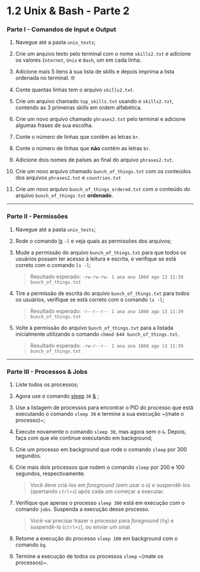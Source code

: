 # 1.2 Unix & Bash - Parte 2

### Parte I - Comandos de Input e Output

1.  Navegue até a pasta `unix_tests`;

2.  Crie um arquivo texto pelo terminal com o nome `skills2.txt` e adicione os valores `Internet`, `Unix` e `Bash`, um em cada linha.

3.  Adicione mais 5 itens à sua lista de skills e depois imprima a lista ordenada no terminal. 🤓

4.  Conte quantas linhas tem o arquivo `skills2.txt`.

5.  Crie um arquivo chamado `top_skills.txt` usando o `skills2.txt`, contendo as 3 primeiras skills em ordem alfabética.

6.  Crie um novo arquivo chamado `phrases2.txt` pelo terminal e adicione algumas frases de sua escolha.

7.  Conte o número de linhas que contêm as letras `br`.

8.  Conte o número de linhas que **não** contêm as letras `br`.

9.  Adicione dois nomes de países ao final do arquivo `phrases2.txt`.

10. Crie um novo arquivo chamado `bunch_of_things.txt` com os conteúdos dos arquivos `phrases2.txt` e `countries.txt`

11. Crie um novo arquivo `bunch_of_things_ordered.txt` com o conteúdo do arquivo `bunch_of_things.txt` **ordenado**.

---

### Parte II - Permissões

1.  Navegue até a pasta `unix_tests`;

2.  Rode o comando [ls](https://linux.die.net/man/1/ls) `-l` e veja quais as permissões dos arquivos;

3.  Mude a permissão do arquivo `bunch_of_things.txt` para que todos os usuários possam ter acesso à leitura e escrita, e verifique se está correto com o comando `ls -l`;

    > Resultado esperado: `-rw-rw-rw- 1 ana ana 1860 ago 13 11:39 bunch_of_things.txt`

4.  Tire a permissão de escrita do arquivo `bunch_of_things.txt` para todos os usuários, verifique se está correto com o comando `ls -l`;

    > Resultado esperado: `-r--r--r-- 1 ana ana 1860 ago 13 11:39 bunch_of_things.txt`

5.  Volte à permissão do arquivo `bunch_of_things.txt` para a listada inicialmente utilizando o comando `chmod 644 bunch_of_things.txt`.

    > Resultado esperado: `-rw-r--r-- 1 ana ana 1860 ago 13 11:39 bunch_of_things.txt`

---

### Parte III - Processos & Jobs

1.  Liste todos os processos;

2.  Agora use o comando [sleep](https://linux.die.net/man/3/sleep) `30` [&](https://linuxhandbook.com/run-process-background/) ;

3.  Use a listagem de processos para encontrar o PID do processo que está executando o comando `sleep 30` e termine a sua execução ~(mate o processo)~;

4.  Execute novamente o comando `sleep 30`, mas agora sem o `&`. Depois, faça com que ele continue executando em background;

5.  Crie um processo em background que rode o comando `sleep` por 300 segundos.

6.  Crie mais dois processos que rodem o comando `sleep` por 200 e 100 segundos, respectivamente.

    > Você deve criá-los em _foreground_ (sem usar o `&`) e suspendê-los (apertando `ctrl+z`) após cada um começar a executar.

7.  Verifique que apenas o processo `sleep 300` está em execução com o comando `jobs`. Suspenda a execução desse processo.

    > Você vai precisar trazer o processo para _foreground_ (`fg`) e suspendê-lo (`ctrl+z`), ou enviar um sinal.

8.  Retome a execução do processo `sleep 100` em background com o comando `bg`.

9.  Termine a execução de todos os processos `sleep` ~(mate os processos)~.
